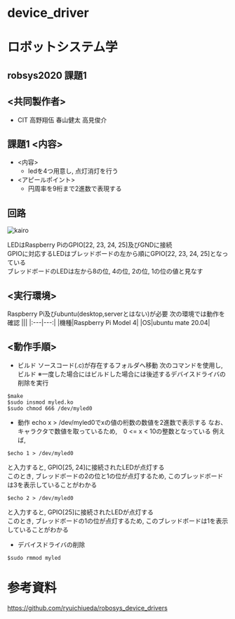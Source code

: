# device_driver

# ロボットシステム学
## robsys2020 課題1 
## <共同製作者>
- CIT 高野翔伍 春山健太 高見俊介
## 課題1 <内容>
- <内容>
  - ledを4つ用意し, 点灯消灯を行う
- <アピールポイント>
  - 円周率を9桁まで2進数で表現する

## 回路
![kairo](https://user-images.githubusercontent.com/75356150/101359530-bfb36680-38df-11eb-93b7-e4adc06bda50.jpg)

LEDはRaspberry PiのGPIO[22, 23, 24, 25]及びGNDに接続  
GPIOに対応するLEDはブレッドボードの左から順にGPIO[22, 23, 24, 25]となっている  
ブレッドボードのLEDは左から8の位, 4の位, 2の位, 1の位の値と見なす
  
## <実行環境>
Raspberry Pi及びubuntu(desktop,serverとはない)が必要
次の環境では動作を確認
|||
|:---|---:|
|機種|Raspberry Pi Model 4|
|OS|ubuntu mate 20.04|

## <動作手順>
- ビルド
ソースコード(.c)が存在するフォルダへ移動
次のコマンドを使用し, ビルド
※一度した場合にはビルドした場合には後述するデバイスドライバの削除を実行
```bash:build
$make 
$sudo insmod myled.ko
$sudo chmod 666 /dev/myled0
```
- 動作
echo x > /dev/myled0でxの値の桁数の数値を2進数で表示する
なお、キャラクタで数値を取っているため,　0 <= x < 10の整数となっている
例えば, 

```bash:move
$echo 1 > /dev/myled0
```
と入力すると, GPIO[25, 24]に接続されたLEDが点灯する  
このとき, ブレッドボードの2の位と1の位が点灯するため, このブレッドボードは3を表示していることがわかる

```bash:move
$echo 2 > /dev/myled0
```
と入力すると, GPIO[25]に接続されたLEDが点灯する  
このとき, ブレッドボードの1の位が点灯するため, このブレッドボードは1を表示していることがわかる

- デバイスドライバの削除
```bash:delate device driver
$sudo rmmod myled
```
# 参考資料
https://github.com/ryuichiueda/robosys_device_drivers
